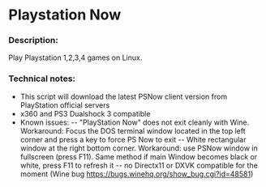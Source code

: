 # Playstation Now

### Description:
Play Playstation 1,2,3,4 games on Linux.

### Technical notes:
- This script will download the latest PSNow client version from PlayStation official servers
- x360 and PS3 Dualshock 3 compatible
- Known issues: 
-- "PlayStation Now" does not exit cleanly with Wine. Workaround: Focus the DOS terminal window located in the top left corner and press a key to force PS Now to exit
-- White rectangular window at the right bottom corner. Workaround: use PSNow window in fullscreen (press F11). Same method if main Window becomes  black or white, press F11 to refresh it
-- no Directx11 or DXVK compatible for the moment (Wine bug https://bugs.winehq.org/show_bug.cgi?id=48581)


